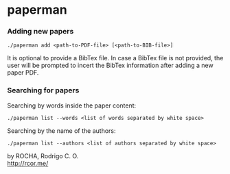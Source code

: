 # paperman


### Adding new papers
```
./paperman add <path-to-PDF-file> [<path-to-BIB-file>]
```
It is optional to provide a BibTex file.
In case a BibTex file is not provided, the user will be prompted to incert the BibTex information
after adding a new paper PDF.

### Searching for papers
Searching by words inside the paper content:  
```
./paperman list --words <list of words separated by white space>
```
Searching by the name of the authors:  
```
./paperman list --authors <list of authors separated by white space>
```

by ROCHA, Rodrigo C. O.  
http://rcor.me/
